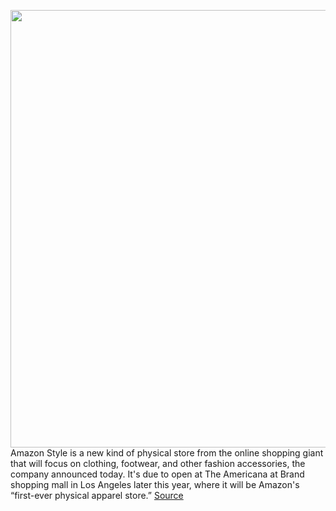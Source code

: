 <img src='https://cdn.vox-cdn.com/thumbor/7JG0UDBdjaZaJDbG7mKg2gVDpJU=/0x0:951x634/1200x0/filters:focal(0x0:951x634):no_upscale()/cdn.vox-cdn.com/uploads/chorus_asset/file/23181750/Screen_Shot_2022_01_20_at_11.25.18_AM.jpg' width='700px' /><br/>
Amazon Style is a new kind of physical store from the online shopping giant that will focus on clothing, footwear, and other fashion accessories, the company announced today. It's due to open at The Americana at Brand shopping mall in Los Angeles later this year, where it will be Amazon's “first-ever physical apparel store.”
<a href='https://www.theverge.com/2022/1/20/22892880/amazon-style-fashion-apperal-retail-los-angeles-fitting-room'> Source <a/>